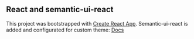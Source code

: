 ## React and semantic-ui-react

This project was bootstrapped with [Create React App](https://github.com/facebook/create-react-app).
Semantic-ui-react is added and configurated for custom theme: [Docs](https://react.semantic-ui.com/theming)
